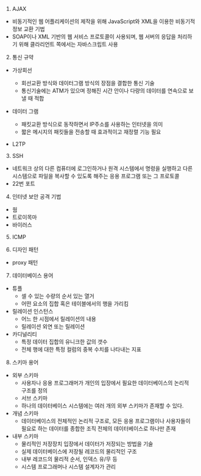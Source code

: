 1. AJAX

- 비동기적인 웹 어플리케이션의 제작을 위해 JavaScript와 XML을 이용한 비동기적 정보 교환 기법
- SOAP이나 XML 기반의 웹 서비스 프로토콜이 사용되며, 웹 서버의 응답을 처리하기 위해 클라리언트 쪽에서는 자바스크립트 사용

2. 통신 규약

- 가상회선
     - 회선교환 방식와 데이터그램 방식의 장점을 결합한 통신 기술
     - 통신기술에는 ATM가 있으며 정해진 시간 안이나 다량의 데이터를 연속으로 보낼 때 적합
- 데이터 그램
    - 패킷교환 방식으로 동작하면서 IP주소를 사용하는 인터넷을 의미
    - 짧은 메시지의 패킷들을 전송할 때 효과적이고 재정렬 기능 필요

- L2TP

3. SSH

- 네트워크 상의 다른 컴퓨터에 로그인하거나 원격 시스템에서 명령을 실행하고 다른 시스템으로 파일을 복사할 수 있도록 해주는 응용 프로그램 또는 그 프로토콜
- 22번 포트

4. 인터넷 보안 공격 기법

- 웜
- 트로이목마
- 바이러스

5. ICMP

6. 디자인 패턴

- proxy 패턴

7. 데이터베이스 용어

- 튜플
    - 셀 수 있는 수량의 순서 있는 열거
    - 어떤 요소의 집합 혹은 테이블에서의 행을 가리킴
- 릴레이션 인스턴스
    - 어느 한 시점에서 릴레이션의 내용
    - 릴레이션 외연 또는 릴레이션
- 카디널리티
    - 특정 데이터 집합의 유니크한 값의 갯수
    - 전체 행에 대한 특정 컬럼의 중복 수치를 나타내는 지표

8. 스키마 용어

- 외부 스키마
    - 사용자나 응용 프로그래머가 개인의 입장에서 필요한 데이터베이스의 논리적 구조를 정의
    - 서브 스키마
    - 하나의 데이터베이스 시스템에는 여러 개의 외부 스키마가 존재할 수 있다.
- 개념 스키마
    - 데이터베이스의 전체적인 논리적 구조로, 모든 응용 프로그램이나 사용자들이 필요로 하는 데이터를 종합한 조직 전체의 데이터베이스로 하나만 존재
- 내부 스키마 
    - 물리적인 저장장치 입장에서 데이터가 저장되는 방법을 기술
    - 실제 데이터베이스에 저장될 레코드의 물리적인 구조
    - 내부 레코드의 물리적 순서, 인덱스 유/무 등
    - 시스템 프로그래머나 시스템 설계자가 관리
